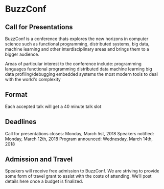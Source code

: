 # BuzzConf

## Call for Presentations
BuzzConf is a conference thats explores the new horizons in computer science such as functional programming, distributed systems, big data, machine learning and other interdisciplinary areas and brings them to a bigger audience.

Areas of particular interest to the conference include:
programming languages
functional programming
distributed data
machine learning
big data
profiling/debugging
embedded systems
the most modern tools to deal with the world's complexity

## Format

Each accepted talk will get a 40 minute talk slot

## Deadlines

Call for presentations closes: Monday, March 5st, 2018
Speakers notified: Monday, March 12th, 2018
Program announced: Wednesday, March 14th, 2018

## Admission and Travel

Speakers will receive free admission to BuzzConf.
We are striving to provide some form of travel grant to assist with the costs of attending. We’ll post details here once a budget is finalized.
